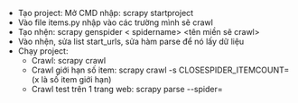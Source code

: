 - Tạo project: Mở CMD nhập: scrapy startproject <ProjectName >
- Vào file items.py nhập vào các trường mình sẽ crawl
- Tạo nhện: scrapy genspider < spidername> <tên miền sẽ crawl>
- Vào nhện, sửa list start_urls, sửa hàm parse để nó lấy dữ liệu
- Chạy project:
	+ Crawl: scrapy crawl <spidername > 
	+ Crawl giới hạn số item: scrapy crawl <spidername > -s CLOSESPIDER_ITEMCOUNT=<x >
		(x  là số item giới hạn)
	+ Crawl test trên 1 trang web: scrapy parse --spider=<spidername > <url >